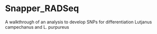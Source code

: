 # Snapper_RADSeq
A walkthrough of an analysis to develop SNPs for differentiation Lutjanus campechanus and L. purpureus
